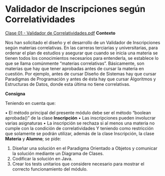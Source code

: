 ﻿# Validador de Inscripciones según Correlatividades
[Clase 01 - Validador de Correlatividades.pdf](https://github.com/user-attachments/files/19528033/Clase.01.-.Validador.de.Correlatividades.pdf)
**Contexto**

Nos han solicitado el diseño y el desarrollo de un Validador de Inscripciones según materias correlativas.
En las carreras terciarias y universitarias, para ordenar el plan de estudios y asegurar que cuando se inicia
una materia se tienen todos los conocimientos necesarios para entenderla, se establece lo que se llama
comúnmente “materias correlativas”. Básicamente, son materias que hay que tener aprobadas antes de
cursar la materia en cuestión. Por ejemplo, antes de cursar Diseño de Sistemas hay que cursar Paradigmas
de Programación y antes de ésta hay que cursar Algoritmos y Estructuras de Datos, donde esta última no
tiene correlativas.

**Consigna**

Teniendo en cuenta que:

  • El método principal del presente módulo debe ser el método “boolean aprobada()” de la clase
  **Inscripción**
  • Las inscripciones pueden involucrar varias asignaturas
  • La inscripción se rechaza si al menos una materia no cumple con la condición de correlatividades
  Y teniendo como restricción que solamente se podrán utilizar, además de la clase Inscripción, la clase
  **Materia** y **Alumno**; se pide:
  1. Diseñar una solución en el Paradigma Orientado a Objetos y comunicar la solución mediante un
     Diagrama de Clases.
  2. Codificar la solución en Java.
  3. Crear los tests unitarios que considere necesario para mostrar el correcto funcionamiento del
     módulo.
